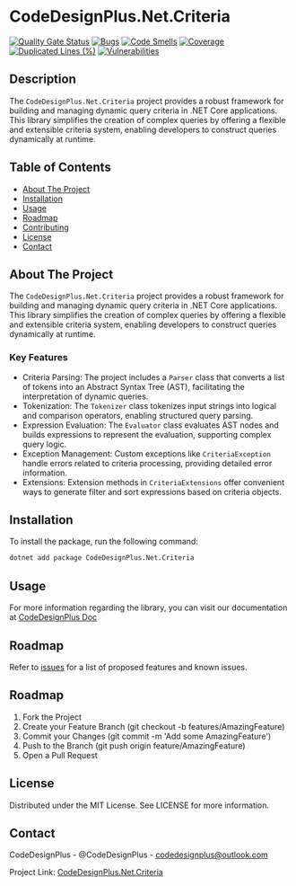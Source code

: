# CodeDesignPlus.Net.Criteria

[![Quality Gate Status](https://sonarcloud.io/api/project_badges/measure?project=CodeDesignPlus.Net.Criteria&metric=alert_status)](https://sonarcloud.io/summary/new_code?id=CodeDesignPlus.Net.Criteria)
[![Bugs](https://sonarcloud.io/api/project_badges/measure?project=CodeDesignPlus.Net.Criteria&metric=bugs)](https://sonarcloud.io/summary/new_code?id=CodeDesignPlus.Net.Criteria)
[![Code Smells](https://sonarcloud.io/api/project_badges/measure?project=CodeDesignPlus.Net.Criteria&metric=code_smells)](https://sonarcloud.io/summary/new_code?id=CodeDesignPlus.Net.Criteria)
[![Coverage](https://sonarcloud.io/api/project_badges/measure?project=CodeDesignPlus.Net.Criteria&metric=coverage)](https://sonarcloud.io/summary/new_code?id=CodeDesignPlus.Net.Criteria)
[![Duplicated Lines (%)](https://sonarcloud.io/api/project_badges/measure?project=CodeDesignPlus.Net.Criteria&metric=duplicated_lines_density)](https://sonarcloud.io/summary/new_code?id=CodeDesignPlus.Net.Criteria)
[![Vulnerabilities](https://sonarcloud.io/api/project_badges/measure?project=CodeDesignPlus.Net.Criteria&metric=vulnerabilities)](https://sonarcloud.io/summary/new_code?id=CodeDesignPlus.Net.Criteria)


## Description
The `CodeDesignPlus.Net.Criteria` project provides a robust framework for building and managing dynamic query criteria in .NET Core applications. This library simplifies the creation of complex queries by offering a flexible and extensible criteria system, enabling developers to construct queries dynamically at runtime.

## Table of Contents
- [About The Project](#about-the-project)
- [Installation](#installation)
- [Usage](#usage)
- [Roadmap](#roadmap)
- [Contributing](#contributing)
- [License](#license)
- [Contact](#contact)

## About The Project
The `CodeDesignPlus.Net.Criteria` project provides a robust framework for building and managing dynamic query criteria in .NET Core applications. This library simplifies the creation of complex queries by offering a flexible and extensible criteria system, enabling developers to construct queries dynamically at runtime.

### Key Features
- Criteria Parsing: The project includes a `Parser` class that converts a list of tokens into an Abstract Syntax Tree (AST), facilitating the interpretation of dynamic queries.
- Tokenization: The `Tokenizer` class tokenizes input strings into logical and comparison operators, enabling structured query parsing.
- Expression Evaluation: The `Evaluator` class evaluates AST nodes and builds expressions to represent the evaluation, supporting complex query logic.
- Exception Management: Custom exceptions like `CriteriaException` handle errors related to criteria processing, providing detailed error information.
- Extensions: Extension methods in `CriteriaExtensions` offer convenient ways to generate filter and sort expressions based on criteria objects.

## Installation
To install the package, run the following command:
```bash
dotnet add package CodeDesignPlus.Net.Criteria
```

## Usage
For more information regarding the library, you can visit our documentation at [CodeDesignPlus Doc](https://doc.codedesignplus.com)

## Roadmap
Refer to [issues](https://github.com/codedesignplus/CodeDesignPlus.Net.Sdk/issues) for a list of proposed features and known issues.

## Roadmap
1. Fork the Project
2. Create your Feature Branch (git checkout -b features/AmazingFeature)
3. Commit your Changes (git commit -m 'Add some AmazingFeature')
4. Push to the Branch (git push origin feature/AmazingFeature)
5. Open a Pull Request

## License
Distributed under the MIT License. See LICENSE for more information.

## Contact
CodeDesignPlus - @CodeDesignPlus - codedesignplus@outlook.com

Project Link: [CodeDesignPlus.Net.Criteria](https://github.com/codedesignplus/CodeDesignPlus.Net.Sdk/tree/main/packages/CodeDesignPlus.Net.Criteria)
